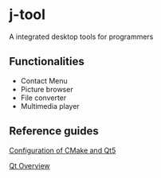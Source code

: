 # j-tool
A integrated desktop tools for programmers

## Functionalities
- Contact Menu
- Picture browser
- File converter
- Multimedia player

## Reference guides
[Configuration of CMake and Qt5](https://zhuanlan.zhihu.com/p/34667993)

[Qt Overview](https://doc.qt.io/qt-5/overviews-main.html)
